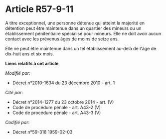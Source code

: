 # Article R57-9-11

A titre exceptionnel, une personne détenue qui atteint la majorité en détention peut être maintenue dans un quartier des
mineurs ou un établissement pénitentiaire spécialisé pour mineurs. Elle ne doit avoir aucun contact avec les prévenus âgés de
moins de seize ans. 

Elle ne peut être maintenue dans un tel établissement au-delà de l'âge de dix-huit ans et six mois.

**Liens relatifs à cet article**

_Modifié par_:

  - Décret n°2010-1634 du 23 décembre 2010 - art. 1

_Cité par_:

  - Décret n°2014-1277 du 23 octobre 2014 - art. (V)
  - Code de procédure pénale - art. A43-2 (V)
  - Code de procédure pénale - art. A43-3 (V)

_Codifié par_:

  - Décret n°59-318 1959-02-03
